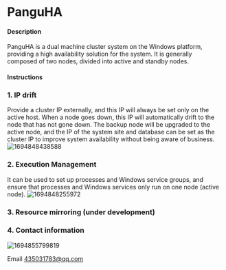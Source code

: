 # PanguHA

#### Description
PanguHA is a dual machine cluster system on the Windows platform, providing a high availability solution for the system. It is generally composed of two nodes, divided into active and standby nodes.

#### Instructions

### 1.  IP drift
Provide a cluster IP externally, and this IP will always be set only on the active host. When a node goes down, this IP will automatically drift to the node that has not gone down. The backup node will be upgraded to the active node, and the IP of the system site and database can be set as the cluster IP to improve system availability without being aware of business.
![1694848438588](https://github.com/s899000/PanguHA/assets/33239560/6ec696ec-4901-4a3c-a126-a207e0c0a972)


### 2.  Execution Management
It can be used to set up processes and Windows service groups, and ensure that processes and Windows services only run on one node (active node).
![1694848255972](https://github.com/s899000/PanguHA/assets/33239560/a0f7efbb-c94f-4dfa-af9a-1c0de08286d3)

### 3.  Resource mirroring (under development)


### 4.  Contact information

![1694855799819](https://github.com/s899000/PanguHA/assets/33239560/8ae631b2-ca08-41f6-9521-60c4c82943d6)

Email 435031783@qq.com



